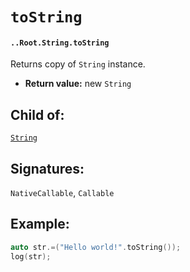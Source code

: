 # `toString`

#### `..Root.String.toString`

Returns copy of `String` instance. 

* **Return value:** new `String`

## Child of:

[`String`](docs..Root.String.md)

## Signatures:

`NativeCallable`, `Callable`


## Example:

```c
auto str.=("Hello world!".toString());
log(str);
```